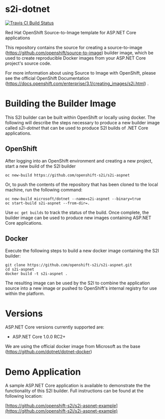 # s2i-dotnet

[![Travis CI Build Status](https://travis-ci.org/openshift-s2i/s2i-aspnet.svg?branch=master)](https://travis-ci.org/openshift-s2i/s2i-aspnet)

Red Hat OpenShift Source-to-Image template for ASP.NET Core applications

This repository contains the source for creating a
source-to-image (https://github.com/openshift/source-to-image) builder image,
which be used to create reproducible Docker images from your ASP.NET Core project's
source code.

For more information about using Source to Image with OpenShift, please see
the official OpenShift Documentation (https://docs.openshift.com/enterprise/3.1/creating_images/s2i.html) .

# Building the Builder Image

This S2I builder can be built within OpenShift or locally using docker. The following will describe the steps necessary to produce a new builder image called *s2i-dotnet* that can be used to produce S2I builds of .NET Core applications. 

## OpenShift

After logging into an OpenShift environment and creating a new project, start a new build of the S2I builder

    oc new-build https://github.com/openshift-s2i/s2i-aspnet

Or, to push the contents of the repository that has been cloned to the local machine, run the following command:

```
oc new-build microsoft/dotnet --name=s2i-aspnet --binary=true
oc start-build s2i-aspnet --from-dir=.
```
	
Use `oc get builds` to track the status of the build. Once complete, the builder image can be used to produce new images containing ASP.NET Core applications.
 
## Docker

Execute the following steps to build a new docker image containing the S2I builder:

```
git clone https://github.com/openshift-s2i/s2i-aspnet.git
cd s2i-aspnet
docker build -t s2i-aspnet .
```

The resulting image can be used by the S2I to combine the application source into a new image or pushed to OpenShift's internal registry for use within the platform.


# Versions

ASP.NET Core versions currently supported are:

* ASP.NET Core 1.0.0 RC2+

We are using the official docker image from Microsoft as the base (https://github.com/dotnet/dotnet-docker)

# Demo Application

A sample ASP.NET Core application is available to demonstrate the the functionality of this S2I builder. Full instructions can be found at the following location:
 
[https://github.com/openshift-s2i/s2i-aspnet-example](https://github.com/openshift-s2i/s2i-aspnet-example)


